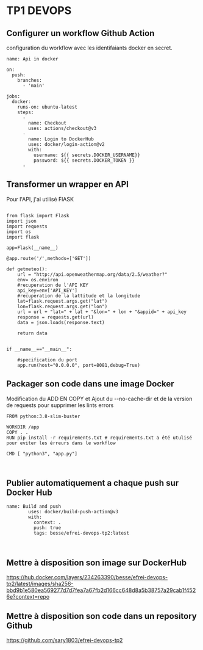 # TP1 DEVOPS
## Configurer un workflow Github Action
configuration du workflow avec les  identifaiants docker en secret.
```
name: Api in docker

on:
  push:
    branches:
      - 'main'

jobs:
  docker:
    runs-on: ubuntu-latest
    steps:
      -
        name: Checkout
        uses: actions/checkout@v3
      -
        name: Login to DockerHub
        uses: docker/login-action@v2
        with:
          username: ${{ secrets.DOCKER_USERNAME}}
          password: ${{ secrets.DOCKER_TOKEN }}
      -
```
## Transformer un wrapper en API
Pour l'API, j'ai utilisé FlASK
```

from flask import Flask
import json
import requests
import os
import flask

app=Flask(__name__)

@app.route('/',methods=['GET'])

def getmeteo():
    url = "http://api.openweathermap.org/data/2.5/weather?"
    env= os.environ
    #recuperation de l'API KEY
    api_key=env['API_KEY']
    #recuperation de la lattitude et la longitude
    lat=flask.request.args.get("lat")
    lon=flask.request.args.get("lon")
    url = url + "lat=" + lat + "&lon=" + lon + "&appid=" + api_key
    response = requests.get(url)
    data = json.loads(response.text)

    return data


if __name__=="__main__":
    
    #specification du port
    app.run(host="0.0.0.0", port=8081,debug=True)

```

## Packager son code dans une image Docker
Modification du ADD EN COPY  et Ajout du --no-cache-dir et de la version de requests pour supprimer les lints errors

```
FROM python:3.8-slim-buster

WORKDIR /app
COPY . .
RUN pip install -r requirements.txt # requirements.txt a été utulisé pour eviter les érreurs dans le workflow

CMD [ "python3", "app.py"]



```

## Publier automatiquement a chaque push sur Docker Hub


```
name: Build and push
        uses: docker/build-push-action@v3
        with:
          context: .
          push: true
          tags: besse/efrei-devops-tp2:latest



```
## Mettre à disposition son image sur DockerHub
https://hub.docker.com/layers/234263390/besse/efrei-devops-tp2/latest/images/sha256-bbd9b1e580ea569277d7d7fea7a67fb2d166cc648d8a5b38757a29cab1f4526e?context=repo
## Mettre à disposition son code dans un repository Github
https://github.com/sary1803/efrei-devops-tp2
